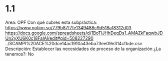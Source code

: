 # 1.1

Area: OPF
Con qué cubres esta subpráctica: https://www.notion.so/779b87f7fe1349488c9d518af8312d03 
https://docs.google.com/spreadsheets/d/1BoTlJHhDeqDs1_AMAZkFaqwbJDUn2yXU6K0c18FaIAI/edit#gid=508227290
../SCAMPI%20ACE%20dce14ac1910a43eba73ee09e314cfbde.csv 
Descripción: Establecer las necesidades de proceso de la organización
¿La tenemos?: No